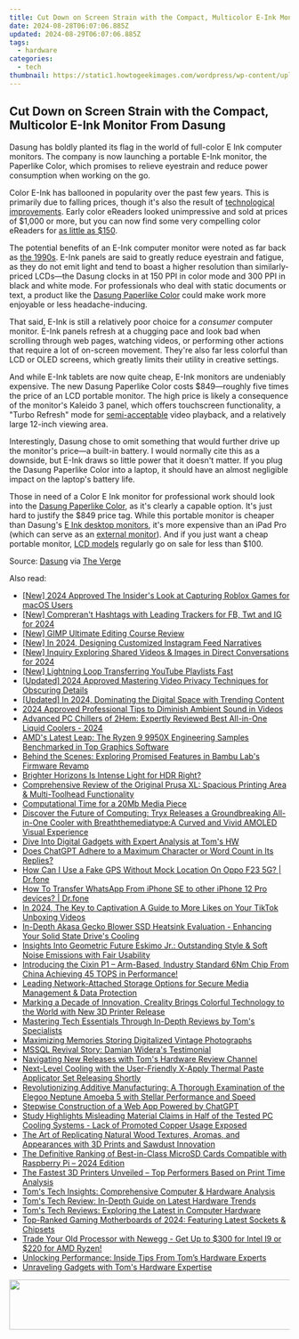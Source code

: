```yaml
---
title: Cut Down on Screen Strain with the Compact, Multicolor E-Ink Monitor From Dasung
date: 2024-08-28T06:07:06.885Z
updated: 2024-08-29T06:07:06.885Z
tags:
  - hardware
categories:
  - tech
thumbnail: https://static1.howtogeekimages.com/wordpress/wp-content/uploads/2024/07/47.jpg
---
```


## Cut Down on Screen Strain with the Compact, Multicolor E-Ink Monitor From Dasung

Dasung has boldly planted its flag in the world of full-color E Ink computer monitors. The company is now launching a portable E-Ink monitor, the Paperlike Color, which promises to relieve eyestrain and reduce power consumption when working on the go.

 Color E-Ink has ballooned in popularity over the past few years. This is primarily due to falling prices, though it's also the result of [technological improvements](https://extra-resources.techidaily.com/breakthrough-visuals-hp-envy-27-monitors-4k-showcase/). Early color eReaders looked unimpressive and sold at prices of $1,000 or more, but you can now find some very compelling color eReaders for [as little as $150](https://screen-activity-recording.techidaily.com/mycam-review-a-step-toward-future-proofing-your-videos/).

 The potential benefits of an E-Ink computer monitor were noted as far back as [the 1990s](https://medium.com/@supernote/the-history-of-electronic-paper-cdafa0d6cc38). E-Ink panels are said to greatly reduce eyestrain and fatigue, as they do not emit light and tend to boast a higher resolution than similarly-priced LCDs—the Dasung clocks in at 150 PPI in color mode and 300 PPI in black and white mode. For professionals who deal with static documents or text, a product like the [Dasung Paperlike Color](https://shop.dasung.com/products/the-worlds-first-portable-color-e-ink-monitor-paperlike-color-12-inch) could make work more enjoyable or less headache-inducing.

 That said, E-Ink is still a relatively poor choice for a _consumer_ computer monitor. E-Ink panels refresh at a chugging pace and look bad when scrolling through web pages, watching videos, or performing other actions that require a lot of on-screen movement. They're also far less colorful than LCD or OLED screens, which greatly limits their utility in creative settings.

 And while E-Ink tablets are now quite cheap, E-Ink monitors are undeniably expensive. The new Dasung Paperlike Color costs $849—roughly five times the price of an LCD portable monitor. The high price is likely a consequence of the monitor's Kaleido 3 panel, which offers touchscreen functionality, a "Turbo Refresh" mode for [semi-acceptable](https://youtu.be/2lEpaMEJUJ4?si=q6ftPusmPeP7B4kZ&t=312) video playback, and a relatively large 12-inch viewing area.

 Interestingly, Dasung chose to omit something that would further drive up the monitor's price—a built-in battery. I would normally cite this as a downside, but E-Ink draws so little power that it doesn't matter. If you plug the Dasung Paperlike Color into a laptop, it should have an almost negligible impact on the laptop's battery life.

 Those in need of a Color E Ink monitor for professional work should look into the [Dasung Paperlike Color](https://shop.dasung.com/products/the-worlds-first-portable-color-e-ink-monitor-paperlike-color-12-inch), as it's clearly a capable option. It's just hard to justify the $849 price tag. While this portable monitor is cheaper than Dasung's [E Ink desktop monitors](https://shop.dasung.com/products/dasung-paperlike-color-world-first-color-e-ink-monitor), it's more expensive than an iPad Pro (which can serve as an [external monitor](https://android-location-track.techidaily.com/best-anti-tracker-software-for-lenovo-thinkphone-drfone-by-drfone-virtual-android/)). And if you just want a cheap portable monitor, [LCD models](https://www.amazon.com/ViewSonic-VA1655-Portable-Ergonomics-Protective/dp/B09237LL5Q/?tag=hotoge-20&ascsubtag=UUhtgUeUpU2004527&asc%5Frefurl=https%3A%2F%2Fwww.howtogeek.com%2Fdasung-portable-e-ink-monitor-launch%2F&asc%5Fcampaign=Short-Term) regularly go on sale for less than $100.

 Source: [Dasung](https://shop.dasung.com/products/the-worlds-first-portable-color-e-ink-monitor-paperlike-color-12-inch) via [The Verge](https://www.theverge.com/2024/7/30/24209452/dasung-e-ink-monitor-display-portable)

<ins class="adsbygoogle"
     style="display:block"
     data-ad-format="autorelaxed"
     data-ad-client="ca-pub-7571918770474297"
     data-ad-slot="1223367746"></ins>



<ins class="adsbygoogle"
     style="display:block"
     data-ad-client="ca-pub-7571918770474297"
     data-ad-slot="8358498916"
     data-ad-format="auto"
     data-full-width-responsive="true"></ins>

<span class="atpl-alsoreadstyle">Also read:</span>
<div><ul>
<li><a href="https://video-screen-grab.techidaily.com/new-2024-approved-the-insiders-look-at-capturing-roblox-games-for-macos-users/"><u>[New] 2024 Approved  The Insider's Look at Capturing Roblox Games for macOS Users</u></a></li>
<li><a href="https://instagram-videos.techidaily.com/new-comprerant-hashtags-with-leading-trackers-for-fb-twt-and-ig-for-2024/"><u>[New] Compreran't Hashtags with Leading Trackers for FB, Twt and IG for 2024</u></a></li>
<li><a href="https://some-techniques.techidaily.com/new-gimp-ultimate-editing-course-review/"><u>[New] GIMP Ultimate Editing Course Review</u></a></li>
<li><a href="https://instagram-videos.techidaily.com/new-in-2024-designing-customized-instagram-feed-narratives/"><u>[New] In 2024, Designing Customized Instagram Feed Narratives</u></a></li>
<li><a href="https://facebook-video-content.techidaily.com/new-inquiry-exploring-shared-videos-and-images-in-direct-conversations-for-2024/"><u>[New] Inquiry  Exploring Shared Videos & Images in Direct Conversations for 2024</u></a></li>
<li><a href="https://facebook-video-footage.techidaily.com/new-lightning-loop-transferring-youtube-playlists-fast/"><u>[New] Lightning Loop  Transferring YouTube Playlists Fast</u></a></li>
<li><a href="https://screen-video-capture.techidaily.com/updated-2024-approved-mastering-video-privacy-techniques-for-obscuring-details/"><u>[Updated] 2024 Approved  Mastering Video Privacy  Techniques for Obscuring Details</u></a></li>
<li><a href="https://youtube-docs.techidaily.com/ed-in-2024-dominating-the-digital-space-with-trending-content/"><u>[Updated] In 2024, Dominating the Digital Space with Trending Content</u></a></li>
<li><a href="https://screen-capture.techidaily.com/2024-approved-professional-tips-to-diminish-ambient-sound-in-videos/"><u>2024 Approved  Professional Tips to Diminish Ambient Sound in Videos</u></a></li>
<li><a href="https://hardware-tips.techidaily.com/advanced-pc-chillers-of-2hem-expertly-reviewed-best-all-in-one-liquid-coolers-2024/"><u>Advanced PC Chillers of 2Hem: Expertly Reviewed Best All-in-One Liquid Coolers - 2024</u></a></li>
<li><a href="https://hardware-tips.techidaily.com/amds-latest-leap-the-ryzen-9-9950x-engineering-samples-benchmarked-in-top-graphics-software/"><u>AMD's Latest Leap: The Ryzen 9 9950X Engineering Samples Benchmarked in Top Graphics Software</u></a></li>
<li><a href="https://hardware-tips.techidaily.com/behind-the-scenes-exploring-promised-features-in-bambu-labs-firmware-revamp/"><u>Behind the Scenes: Exploring Promised Features in Bambu Lab's Firmware Revamp</u></a></li>
<li><a href="https://fox-helps.techidaily.com/brighter-horizons-is-intense-light-for-hdr-right/"><u>Brighter Horizons  Is Intense Light for HDR Right?</u></a></li>
<li><a href="https://hardware-tips.techidaily.com/comprehensive-review-of-the-original-prusa-xl-spacious-printing-area-and-multi-toolhead-functionality/"><u>Comprehensive Review of the Original Prusa XL: Spacious Printing Area & Multi-Toolhead Functionality</u></a></li>
<li><a href="https://extra-resources.techidaily.com/computational-time-for-a-20mb-media-piece/"><u>Computational Time for a 20Mb Media Piece</u></a></li>
<li><a href="https://hardware-tips.techidaily.com/discover-the-future-of-computing-tryx-releases-a-groundbreaking-all-in-one-cooler-with-breaththemediatypea-curved-and-vivid-amoled-visual-experience/"><u>Discover the Future of Computing: Tryx Releases a Groundbreaking All-in-One Cooler with Breaththemediatype:A Curved and Vivid AMOLED Visual Experience</u></a></li>
<li><a href="https://hardware-tips.techidaily.com/dive-into-digital-gadgets-with-expert-analysis-at-toms-hw/"><u>Dive Into Digital Gadgets with Expert Analysis at Tom's HW</u></a></li>
<li><a href="https://tech-haven.techidaily.com/does-chatgpt-adhere-to-a-maximum-character-or-word-count-in-its-replies/"><u>Does ChatGPT Adhere to a Maximum Character or Word Count in Its Replies?</u></a></li>
<li><a href="https://fake-location.techidaily.com/how-can-i-use-a-fake-gps-without-mock-location-on-oppo-f23-5g-drfone-by-drfone-virtual-android/"><u>How Can I Use a Fake GPS Without Mock Location On Oppo F23 5G? | Dr.fone</u></a></li>
<li><a href="https://review-topics.techidaily.com/how-to-transfer-whatsapp-from-iphone-se-to-other-iphone-12-pro-devices-drfone-by-drfone-transfer-whatsapp-from-ios-transfer-whatsapp-from-ios/"><u>How To Transfer WhatsApp From iPhone SE to other iPhone 12 Pro devices? | Dr.fone</u></a></li>
<li><a href="https://fox-access.techidaily.com/in-2024-the-key-to-captivation-a-guide-to-more-likes-on-your-tiktok-unboxing-videos/"><u>In 2024, The Key to Captivation  A Guide to More Likes on Your TikTok Unboxing Videos</u></a></li>
<li><a href="https://hardware-tips.techidaily.com/in-depth-akasa-gecko-blower-ssd-heatsink-evaluation-enhancing-your-solid-state-drives-cooling/"><u>In-Depth Akasa Gecko Blower SSD Heatsink Evaluation - Enhancing Your Solid State Drive's Cooling</u></a></li>
<li><a href="https://hardware-tips.techidaily.com/insights-into-geometric-future-eskimo-jr-outstanding-style-and-soft-noise-emissions-with-fair-usability/"><u>Insights Into Geometric Future Eskimo Jr.: Outstanding Style & Soft Noise Emissions with Fair Usability</u></a></li>
<li><a href="https://hardware-tips.techidaily.com/introducing-the-cixin-p1-arm-based-industry-standard-6nm-chip-from-china-achieving-45-tops-in-performance/"><u>Introducing the Cixin P1 – Arm-Based, Industry Standard 6Nm Chip From China Achieving 45 TOPS in Performance!</u></a></li>
<li><a href="https://hardware-tips.techidaily.com/leading-network-attached-storage-options-for-secure-media-management-and-data-protection/"><u>Leading Network-Attached Storage Options for Secure Media Management & Data Protection</u></a></li>
<li><a href="https://hardware-tips.techidaily.com/marking-a-decade-of-innovation-creality-brings-colorful-technology-to-the-world-with-new-3d-printer-release/"><u>Marking a Decade of Innovation, Creality Brings Colorful Technology to the World with New 3D Printer Release</u></a></li>
<li><a href="https://hardware-tips.techidaily.com/mastering-tech-essentials-through-in-depth-reviews-by-toms-specialists/"><u>Mastering Tech Essentials Through In-Depth Reviews by Tom's Specialists</u></a></li>
<li><a href="https://extra-hints.techidaily.com/maximizing-memories-storing-digitalized-vintage-photographs/"><u>Maximizing Memories  Storing Digitalized Vintage Photographs</u></a></li>
<li><a href="https://data-wizards.techidaily.com/mssql-revival-story-damian-wideras-testimonial/"><u>MSSQL Revival Story: Damian Widera's Testimonial</u></a></li>
<li><a href="https://hardware-tips.techidaily.com/navigating-new-releases-with-toms-hardware-review-channel/"><u>Navigating New Releases with Tom's Hardware Review Channel</u></a></li>
<li><a href="https://hardware-tips.techidaily.com/next-level-cooling-with-the-user-friendly-x-apply-thermal-paste-applicator-set-releasing-shortly/"><u>Next-Level Cooling with the User-Friendly X-Apply Thermal Paste Applicator Set Releasing Shortly</u></a></li>
<li><a href="https://hardware-tips.techidaily.com/revolutionizing-additive-manufacturing-a-thorough-examination-of-the-elegoo-neptune-amoeba-5-with-stellar-performance-and-speed/"><u>Revolutionizing Additive Manufacturing: A Thorough Examination of the Elegoo Neptune Amoeba 5 with Stellar Performance and Speed</u></a></li>
<li><a href="https://tech-haven.techidaily.com/stepwise-construction-of-a-web-app-powered-by-chatgpt/"><u>Stepwise Construction of a Web App Powered by ChatGPT</u></a></li>
<li><a href="https://hardware-tips.techidaily.com/study-highlights-misleading-material-claims-in-half-of-the-tested-pc-cooling-systems-lack-of-promoted-copper-usage-exposed/"><u>Study Highlights Misleading Material Claims in Half of the Tested PC Cooling Systems - Lack of Promoted Copper Usage Exposed</u></a></li>
<li><a href="https://hardware-tips.techidaily.com/the-art-of-replicating-natural-wood-textures-aromas-and-appearances-with-3d-prints-and-sawdust-innovation/"><u>The Art of Replicating Natural Wood Textures, Aromas, and Appearances with 3D Prints and Sawdust Innovation</u></a></li>
<li><a href="https://hardware-tips.techidaily.com/the-definitive-ranking-of-best-in-class-microsd-cards-compatible-with-raspberry-pi-2024-edition/"><u>The Definitive Ranking of Best-in-Class MicroSD Cards Compatible with Raspberry Pi – 2024 Edition</u></a></li>
<li><a href="https://hardware-tips.techidaily.com/the-fastest-3d-printers-unveiled-top-performers-based-on-print-time-analysis/"><u>The Fastest 3D Printers Unveiled – Top Performers Based on Print Time Analysis</u></a></li>
<li><a href="https://hardware-tips.techidaily.com/toms-tech-insights-comprehensive-computer-and-hardware-analysis/"><u>Tom's Tech Insights: Comprehensive Computer & Hardware Analysis</u></a></li>
<li><a href="https://hardware-tips.techidaily.com/toms-tech-review-in-depth-guide-on-latest-hardware-trends/"><u>Tom's Tech Review: In-Depth Guide on Latest Hardware Trends</u></a></li>
<li><a href="https://hardware-tips.techidaily.com/toms-tech-reviews-exploring-the-latest-in-computer-hardware/"><u>Tom's Tech Reviews: Exploring the Latest in Computer Hardware</u></a></li>
<li><a href="https://hardware-tips.techidaily.com/top-ranked-gaming-motherboards-of-2024-featuring-latest-sockets-and-chipsets/"><u>Top-Ranked Gaming Motherboards of 2024: Featuring Latest Sockets & Chipsets</u></a></li>
<li><a href="https://hardware-tips.techidaily.com/trade-your-old-processor-with-newegg-get-up-to-300-for-intel-i9-or-220-for-amd-ryzen/"><u>Trade Your Old Processor with Newegg - Get Up to $300 for Intel I9 or $220 for AMD Ryzen!</u></a></li>
<li><a href="https://hardware-tips.techidaily.com/unlocking-performance-inside-tips-from-toms-hardware-experts/"><u>Unlocking Performance: Inside Tips From Tom’s Hardware Experts</u></a></li>
<li><a href="https://hardware-tips.techidaily.com/unraveling-gadgets-with-toms-hardware-expertise/"><u>Unraveling Gadgets with Tom's Hardware Expertise</u></a></li>
</ul></div>

<!-- affiliate ads begin -->
<a href="https://aligracehair.sjv.io/c/5597632/2087267/19272" target="_top" id="2087267"><img src="//a.impactradius-go.com/display-ad/19272-2087267" border="0" alt="" width="728" height="90"/></a><img height="0" width="0" src="https://imp.pxf.io/i/5597632/2087267/19272" style="position:absolute;visibility:hidden;" border="0" />
<!-- affiliate ads end -->